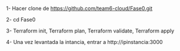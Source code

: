 1- Hacer clone de https://github.com/team6-cloud/Fase0.git

2- cd Fase0

3- Terraform init, Terraform plan, Terraform validate, Terraform apply

4- Una vez levantada la intancia, entrar a http://ipinstancia:3000
